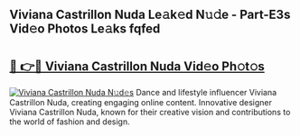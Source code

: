 ## Viviana Castrillon Nuda Le𝚊k𝚎d N𝚞𝚍e - Part-E3s Vid𝚎o Photos Le𝚊ks fqfed

# <h2><a href="http://fbf5qr5.evod.top/?m=Viviana+Castrillon+Nuda">🔗 👉🔴 Viviana Castrillon Nuda Vid𝚎o Ph𝚘t𝚘s</a></h2>

[![Viviana Castrillon Nuda N𝚞d𝚎s](https://i.imgur.com/8V9OHl7.gif)](http://fbf5qr5.evod.top/?m=Viviana+Castrillon+Nuda)
Dance and lifestyle influencer Viviana Castrillon Nuda, creating engaging online content. Innovative designer Viviana Castrillon Nuda, known for their creative vision and contributions to the world of fashion and design. 
